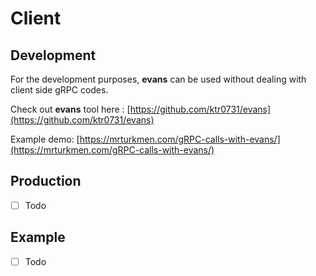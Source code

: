 # Client

## Development
For the development purposes, **evans** can be used without dealing with client side gRPC codes. 

Check out **evans**  tool here : [https://github.com/ktr0731/evans](https://github.com/ktr0731/evans)

Example demo: [https://mrturkmen.com/gRPC-calls-with-evans/](https://mrturkmen.com/gRPC-calls-with-evans/)


## Production 
- [ ] Todo

## Example
- [ ] Todo 
